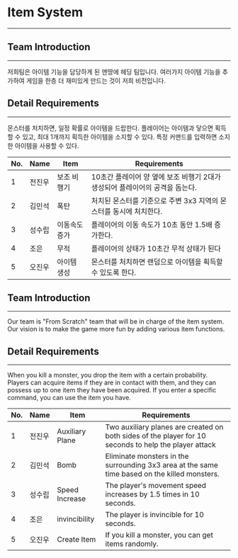 # Item System
- - - 

## Team Introduction
- - - 

저희팀은 아이템 기능을 담당하게 된 맨땅에 헤딩 팀입니다. 여러가지 아이템 기능을 추가하여 게임을 한층 더 재미있게 만드는 것이 저희 비전입니다. 


## Detail Requirements 
- - -
몬스터를 처치하면, 일정 확률로 아이템을 드랍한다. 플레이어는 아이템과 닿으면 획득할 수 있고, 최대 1개까지 획득한 아이템을 소지할 수 있다. 특정 커맨드를 입력하면 소지한 아이템을 사용할 수 있다. 


| No. | Name | Item    | Requirements                                  |
|-----|------|---------|-----------------------------------------------|
| 1   | 전진우  | 보조 비행기  | 10초간 플레이어 양 옆에 보조 비행기 2대가 생성되어 플레이어의 공격을 돕는다. |
| 2   | 김민석  | 폭탄      | 처치된 몬스터를 기준으로 주변 3x3 지역의 몬스터를 동시에 처치한다.       |
| 3   | 성수립  | 이동속도 증가 | 플레이어의 이동 속도가 10초 동안 1.5배 증가한다.                |
| 4   | 조은   | 무적      | 플레이어의 상태가 10초간 무적 상태가 된다                      |
| 5   | 오진우  | 아이템 생성  | 몬스터를 처치하면 랜덤으로 아이템을 획득할 수 있도록 한다. |                 


## Team Introduction
- - - 

Our team is "From Scratch" team that will be in charge of the item system. Our vision is to make the game more fun by adding various item functions.


## Detail Requirements
- - -
When you kill a monster, you drop the item with a certain probability. Players can acquire items if they are in contact with them, and they can possess up to one item they have been acquired. If you enter a specific command, you can use the item you have.


| No. | Name | Item            | Requirements                                                                                         |
|-----|------|-----------------|------------------------------------------------------------------------------------------------------|
| 1   | 전진우  | Auxiliary Plane | Two auxiliary planes are created on both sides of the player for 10 seconds to help the player attack |
| 2   | 김민석  | Bomb            | Eliminate monsters in the surrounding 3x3 area at the same time based on the killed monsters.        |
| 3   | 성수립  | Speed Increase  | The player's movement speed increases by 1.5 times in 10 seconds.                                    |
| 4   | 조은   | invincibility   | The player is invincible for 10 seconds.                                                             |
| 5   | 오진우  | Create Item     | If you kill a monster, you can get items randomly.                                                   |                 